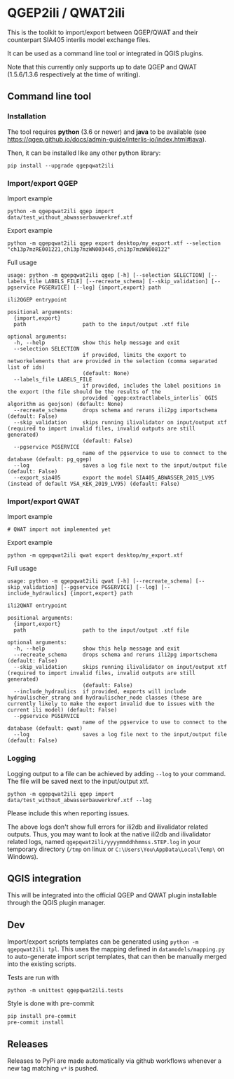 # QGEP2ili / QWAT2ili

This is the toolkit to import/export between QGEP/QWAT and their counterpart SIA405 interlis model exchange files.

It can be used as a command line tool or integrated in QGIS plugins.

Note that this currently only supports up to date QGEP and QWAT (1.5.6/1.3.6 respectively at the time of writing).

## Command line tool

### Installation

The tool requires
**python** (3.6 or newer) and
**java** to be available (see https://qgep.github.io/docs/admin-guide/interlis-io/index.html#java).

Then, it can be installed like any other python library:
```
pip install --upgrade qgepqwat2ili
```

### Import/export QGEP

Import example
```
python -m qgepqwat2ili qgep import data/test_without_abwasserbauwerkref.xtf
```

Export example
```
python -m qgepqwat2ili qgep export desktop/my_export.xtf --selection "ch13p7mzRE001221,ch13p7mzWN003445,ch13p7mzWN008122"
```

Full usage
```
usage: python -m qgepqwat2ili qgep [-h] [--selection SELECTION] [--labels_file LABELS_FILE] [--recreate_schema] [--skip_validation] [--pgservice PGSERVICE] [--log] {import,export} path

ili2QGEP entrypoint

positional arguments:
  {import,export}
  path                  path to the input/output .xtf file

optional arguments:
  -h, --help            show this help message and exit
  --selection SELECTION
                        if provided, limits the export to networkelements that are provided in the selection (comma separated list of ids)
                        (default: None)
  --labels_file LABELS_FILE
                        if provided, includes the label positions in the export (the file should be the results of the
                        provided `qgep:extractlabels_interlis` QGIS algorithm as geojson) (default: None)
  --recreate_schema     drops schema and reruns ili2pg importschema (default: False)
  --skip_validation     skips running ilivalidator on input/output xtf (required to import invalid files, invalid outputs are still generated)
                        (default: False)
  --pgservice PGSERVICE
                        name of the pgservice to use to connect to the database (default: pg_qgep)
  --log                 saves a log file next to the input/output file (default: False)
  --export_sia405       export the model SIA405_ABWASSER_2015_LV95 (instead of default VSA_KEK_2019_LV95) (default: False)
```

### Import/export QWAT

Import example
```
# QWAT import not implemented yet
```

Export example
```
python -m qgepqwat2ili qwat export desktop/my_export.xtf
```

Full usage
```
usage: python -m qgepqwat2ili qwat [-h] [--recreate_schema] [--skip_validation] [--pgservice PGSERVICE] [--log] [--include_hydraulics] {import,export} path

ili2QWAT entrypoint

positional arguments:
  {import,export}
  path                  path to the input/output .xtf file

optional arguments:
  -h, --help            show this help message and exit
  --recreate_schema     drops schema and reruns ili2pg importschema (default: False)
  --skip_validation     skips running ilivalidator on input/output xtf (required to import invalid files, invalid outputs are still generated)
                        (default: False)
  --include_hydraulics  if provided, exports will include hydraulischer_strang and hydraulischer_node classes (these are currently likely to make the export invalid due to issues with the current ili model) (default: False)
  --pgservice PGSERVICE
                        name of the pgservice to use to connect to the database (default: qwat)
  --log                 saves a log file next to the input/output file (default: False)
```

### Logging

Logging output to a file can be achieved by adding `--log` to your command. The file will be saved next to the input/output xtf.

```
python -m qgepqwat2ili qgep import data/test_without_abwasserbauwerkref.xtf --log
```

Please include this when reporting issues.

The above logs don't show full errors for ili2db and ilivalidator related outputs. Thus, you may want to look at the native ili2db and ilivalidator related logs, named `qgepqwat2ili/yyyymmddhhmmss.STEP.log` in your temporary directory (`/tmp` on linux or `C:\Users\You\AppData\Local\Temp\` on Windows).


## QGIS integration

This will be integrated into the official QGEP and QWAT plugin installable through the QGIS plugin manager.


## Dev

Import/export scripts templates can be generated using `python -m qgepqwat2ili tpl`. This uses the mapping defined in `datamodels/mapping.py` to auto-generate import script templates, that can then be manually merged into the existing scripts.

Tests are run with
```
python -m unittest qgepqwat2ili.tests
```

Style is done with pre-commit
```
pip install pre-commit
pre-commit install
```

## Releases

Releases to PyPi are made automatically via github workflows whenever a new tag matching `v*` is pushed.
